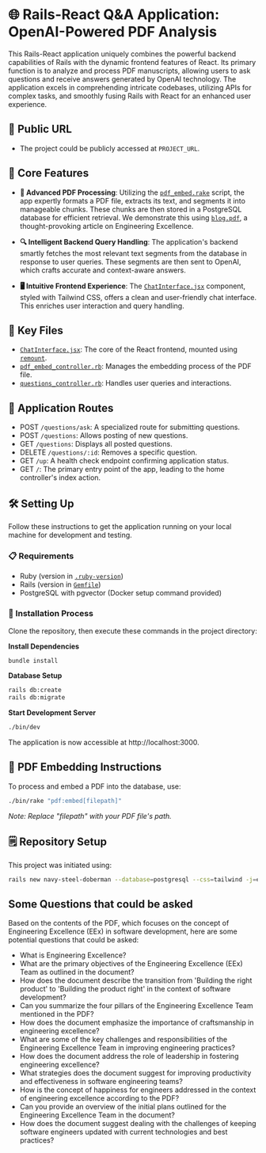# 🌐 Rails-React Q&A Application: OpenAI-Powered PDF Analysis

This Rails-React application uniquely combines the powerful backend capabilities of Rails with the dynamic frontend features of React. Its primary function is to analyze and process PDF manuscripts, allowing users to ask questions and receive answers generated by OpenAI technology. The application excels in comprehending intricate codebases, utilizing APIs for complex tasks, and smoothly fusing Rails with React for an enhanced user experience.

## 🔗 Public URL

- The project could be publicly accessed at `PROJECT_URL`.

## 🎯 Core Features

- **📄 Advanced PDF Processing**: Utilizing the [`pdf_embed.rake`](/lib/tasks/pdf_embed.rake) script, the app expertly formats a PDF file, extracts its text, and segments it into manageable chunks. These chunks are then stored in a PostgreSQL database for efficient retrieval. We demonstrate this using [`blog.pdf`](/lib/assets/blog.pdf), a thought-provoking article on Engineering Excellence.

- **🔍 Intelligent Backend Query Handling**: The application's backend smartly fetches the most relevant text segments from the database in response to user queries. These segments are then sent to OpenAI, which crafts accurate and context-aware answers.

- **🖥️ Intuitive Frontend Experience**: The [`ChatInterface.jsx`](/app//javascript/react/src/components/ChatInterface.jsx) component, styled with Tailwind CSS, offers a clean and user-friendly chat interface. This enriches user interaction and query handling.

## 🔑 Key Files

- [`ChatInterface.jsx`](/app//javascript/react/src/components/ChatInterface.jsx): The core of the React frontend, mounted using [`remount`](https://www.npmjs.com/package/remount).
- [`pdf_embed_controller.rb`](/app/controllers/pdf_embed_controller.rb): Manages the embedding process of the PDF file.
- [`questions_controller.rb`](/app/controllers/questions_controller.rb): Handles user queries and interactions.

## 🚦 Application Routes

- POST `/questions/ask`: A specialized route for submitting questions.
- POST `/questions`: Allows posting of new questions.
- GET `/questions`: Displays all posted questions.
- DELETE `/questions/:id`: Removes a specific question.
- GET `/up`: A health check endpoint confirming application status.
- GET `/`: The primary entry point of the app, leading to the home controller's index action.

## 🛠️ Setting Up

Follow these instructions to get the application running on your local machine for development and testing.

### 📋 Requirements

- Ruby (version in [`.ruby-version`](.ruby-version))
- Rails (version in [`Gemfile`](Gemfile))
- PostgreSQL with pgvector (Docker setup command provided)

### 🧰 Installation Process

Clone the repository, then execute these commands in the project directory:

**Install Dependencies**

```bash
bundle install
```

**Database Setup**

```bash
rails db:create
rails db:migrate
```

**Start Development Server**

```bash
./bin/dev
```

The application is now accessible at http://localhost:3000.

## 📘 PDF Embedding Instructions

To process and embed a PDF into the database, use:

```bash
./bin/rake "pdf:embed[filepath]"
```

_Note: Replace "filepath" with your PDF file's path._

## 🗒️ Repository Setup

This project was initiated using:

```bash
rails new navy-steel-doberman --database=postgresql --css=tailwind -j=esbuild
```

## Some Questions that could be asked

Based on the contents of the PDF, which focuses on the concept of Engineering Excellence (EEx) in software development, here are some potential questions that could be asked:
- What is Engineering Excellence?
- What are the primary objectives of the Engineering Excellence (EEx) Team as outlined in the document?
- How does the document describe the transition from 'Building the right product' to 'Building the product right' in the context of software development?
- Can you summarize the four pillars of the Engineering Excellence Team mentioned in the PDF?
- How does the document emphasize the importance of craftsmanship in engineering excellence?
- What are some of the key challenges and responsibilities of the Engineering Excellence Team in improving engineering practices?
- How does the document address the role of leadership in fostering engineering excellence?
- What strategies does the document suggest for improving productivity and effectiveness in software engineering teams?
- How is the concept of happiness for engineers addressed in the context of engineering excellence according to the PDF?
- Can you provide an overview of the initial plans outlined for the Engineering Excellence Team in the document?
- How does the document suggest dealing with the challenges of keeping software engineers updated with current technologies and best practices?
